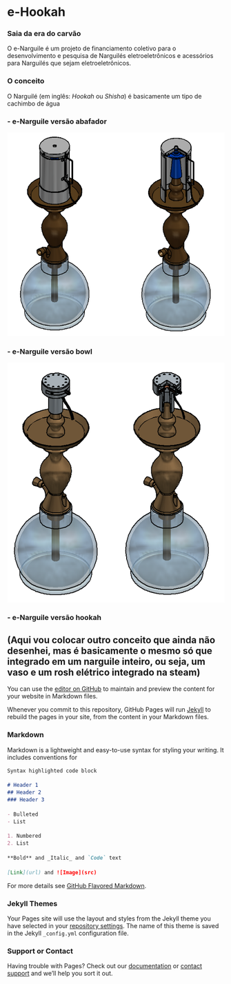 # e-Hookah
### Saia da era do carvão

O e-Narguile é um projeto de financiamento coletivo para o desenvolvimento e pesquisa de Narguilés eletroeletrônicos e acessórios para Narguilés que sejam eletroeletrônicos.

### O conceito

O Narguilé (em inglês: _Hookah_ ou _Shisha_) é basicamente um tipo de cachimbo de água

### - e-Narguile versão abafador

![e-Narguile abafador](/images/NARGAS.png)

### - e-Narguile versão bowl

![e-Narguile bowl](/images/NARGASROSH.png)

### - e-Narguile versão hookah

## (Aqui vou colocar outro conceito que ainda não desenhei, mas é basicamente o mesmo só que integrado em um narguile inteiro, ou seja, um vaso e um rosh elétrico integrado na steam)































You can use the [editor on GitHub](https://github.com/L-Bego/e-narguile.github.io/edit/gh-pages/index.md) to maintain and preview the content for your website in Markdown files.

Whenever you commit to this repository, GitHub Pages will run [Jekyll](https://jekyllrb.com/) to rebuild the pages in your site, from the content in your Markdown files.

### Markdown

Markdown is a lightweight and easy-to-use syntax for styling your writing. It includes conventions for

```markdown
Syntax highlighted code block

# Header 1
## Header 2
### Header 3

- Bulleted
- List

1. Numbered
2. List

**Bold** and _Italic_ and `Code` text

[Link](url) and ![Image](src)
```

For more details see [GitHub Flavored Markdown](https://guides.github.com/features/mastering-markdown/).

### Jekyll Themes

Your Pages site will use the layout and styles from the Jekyll theme you have selected in your [repository settings](https://github.com/L-Bego/e-narguile.github.io/settings). The name of this theme is saved in the Jekyll `_config.yml` configuration file.

### Support or Contact

Having trouble with Pages? Check out our [documentation](https://docs.github.com/categories/github-pages-basics/) or [contact support](https://github.com/contact) and we’ll help you sort it out.
